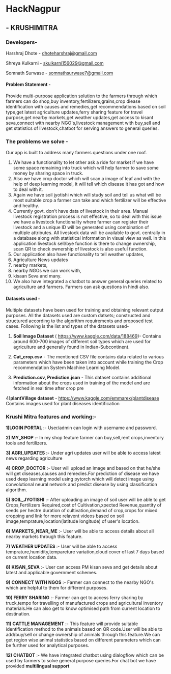# HackNagpur 
## - KRUSHIMITRA

### Developers- 
Harshraj Dhote - dhoteharshraj@gmail.com

Shreya Kulkarni - skulkarni156029@gmail.com

Somnath Surwase - somnathsurwase7@gmail.com

#### Problem Statement - 
        
  Provide multi-purpose application solution to the farmers through which farmers can do shop,buy inventory,fertilizers,grains,crop diease identification with causes and remedies,get recommendations based on soil type,get latest agriculture updates,ferry sharing feature for travel purpose,get nearby markets,get weather updates,get access to kisant seva,connect with nearby NGO's,livestock management with buy,sell and get statistics of livestock,chatbot for serving answers to general queries.

### The problems we solve -

Our app is built to address many farmers questions under one roof.
1) We have a functionality to let other ask a ride for market if we have some space remaining into truck which will help farmer to save some money by sharing space in truck. 
2) Also we have crop doctor which will scan a image of leaf and with the help of deep learning model, it will tell which disease it has got and how to deal with it. 
3) Again we have soil jyotishi which will study soil and tell us what will be most suitable crop a farmer can take and which fertilizer will be effective and healthy. 
4) Currently govt. don't have data of livestock in their area. Manual livestock registration process is not effective, so to deal with this issue we have a livestock functionality where farmer can register their livestock and a unique ID will be generated using combination of multiple attributes. All livestock data will be available to govt. centrally in a database along with statistical information in visual view as well. In this application livestock sell/bye function is there to change ownership, scan QR to check ownership of livestock is also useful function.
5) Our application also have functionality to tell weather updates, 
6) Agriculture News updates
7) nearby markets, 
8) nearby NGOs we can work with, 
9) kisaan Seva and many. 
10) We also have integrated a chatbot to answer general queries related to agriculture and farmers. Farmers can ask questions in hindi also.


#### Datasets used - 
Multiple datasets have been used for training and obtaining relevant output purposes. All the datasets used are custom datsets; constructed and structured according to the algorithm requirements and proposed test cases. Following is the list and types of the datasets used-

1) **Soil Image Dataset** (
https://www.kaggle.com/data/188469)- Contains around 600-700 images of different soil types which are used for agriculture and generally found in Indian-Subcontinent.
    
2) **Cat_crop.csv** - The mentioned CSV file contains data related to various parameters which have been taken into account while training the Crop recommendation System Machine Learning Model.
    
3) **Prediction.csv, Prediction.json** - This dataset contains additional information about the crops used in training of the model and are fetched in real time after crop pre

4)**plantVillage dataset** - https://www.kaggle.com/emmarex/plantdisease
Contains images used for plant diseases identification


### Krushi Mitra features and working:-
**1)LOGIN PORTAL** :- User/admin can login with username and password.

**2) MY_SHOP** :- In my shop feature farmer can buy,sell,rent crops,inventory tools and fertilizers.

**3) AGRI_UPDATES** :- Under agri updates user will be able to access latest news regarding agriculture

**4) CROP_DOCTOR** :- User will upload an image and based on that he/she will get diseases,causes and remedies.For prediction of disease we have used deep learning model using pytorch which will detect image using convolutional neural network and predict disease by using classification algorithm.

**5) SOIL_JYOTISHI** :- After uploading an image of soil user will be able to get Crops,Fertilizers Required,cost of Cultivation,xpected Revenue,quantity of seeds per hectre	duration of cultivation,demand of crop,crops for mixed cropping	and link for more relavent videos based on soil image,temprature,location(latitude longitude) of user's location.

**6) MARKETS_NEAR_ME** :- User will be able to access details about all nearby markets through this feature.

**7) WEATHER UPDATES** :- User will be able to access temprature,humidity,tempareture variation,cloud cover of last 7 days based on current location data.

**8) KISAN_SEVA** :- User can access PM kisan seva and get details about latest and applicable government schemes.

**9) CONNECT WITH NGOS** :- Farmer can connect to the nearby NGO's which are helpful to them for different purposes.

**10) FERRY SHARING** :- Farmer can get to access ferry sharing by truck,tempo for travelling of manufactured crops and agricultural inventory materials.He can also get to know optimised path from current location to destination.

**11) CATTLE MANAGEMENT** :- This feature will provide suitable identification method to the animals based on QR code.User will be able to add/buy/sell or change ownership of animals through this feature.We can get region wise animal statistics based on different parameters which can be further used for analytical purposes.

**12) CHATBOT** :- We have integrated chatbot using dialogflow which can be used by farmers to solve general purpose queries.For chat bot we have provided **multilingual support** 




